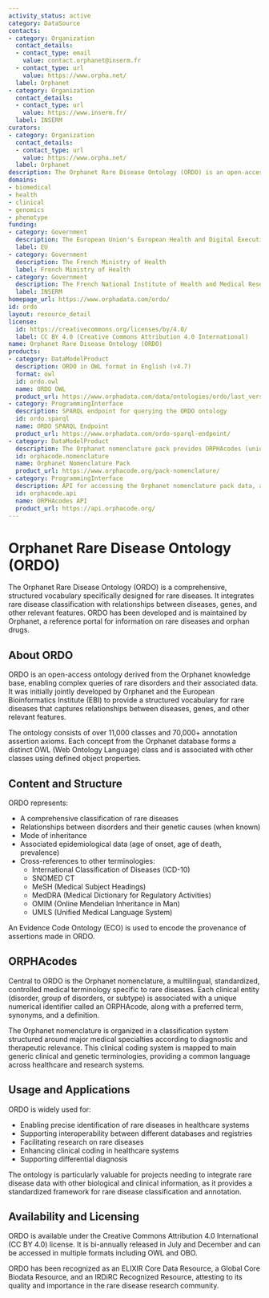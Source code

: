 ```yaml
---
activity_status: active
category: DataSource
contacts:
- category: Organization
  contact_details:
  - contact_type: email
    value: contact.orphanet@inserm.fr
  - contact_type: url
    value: https://www.orpha.net/
  label: Orphanet
- category: Organization
  contact_details:
  - contact_type: url
    value: https://www.inserm.fr/
  label: INSERM
curators:
- category: Organization
  contact_details:
  - contact_type: url
    value: https://www.orpha.net/
  label: Orphanet
description: The Orphanet Rare Disease Ontology (ORDO) is an open-access ontology developed from the Orphanet information system, enabling complex queries of rare diseases and their epidemiological data (age of onset, prevalence, mode of inheritance) and gene-disorder functional relationships.
domains:
- biomedical
- health
- clinical
- genomics
- phenotype
funding:
- category: Government
  description: The European Union's European Health and Digital Executive Agency
  label: EU
- category: Government
  description: The French Ministry of Health
  label: French Ministry of Health
- category: Government
  description: The French National Institute of Health and Medical Research
  label: INSERM
homepage_url: https://www.orphadata.com/ordo/
id: ordo
layout: resource_detail
license:
  id: https://creativecommons.org/licenses/by/4.0/
  label: CC BY 4.0 (Creative Commons Attribution 4.0 International)
name: Orphanet Rare Disease Ontology (ORDO)
products:
- category: DataModelProduct
  description: ORDO in OWL format in English (v4.7)
  format: owl
  id: ordo.owl
  name: ORDO OWL
  product_url: https://www.orphadata.com/data/ontologies/ordo/last_version/ORDO_en_4.7.owl
- category: ProgrammingInterface
  description: SPARQL endpoint for querying the ORDO ontology
  id: ordo.sparql
  name: ORDO SPARQL Endpoint
  product_url: https://www.orphadata.com/ordo-sparql-endpoint/
- category: DataModelProduct
  description: The Orphanet nomenclature pack provides ORPHAcodes (unique identifiers) for rare diseases, along with mappings to other terminologies, and is released annually in July.
  id: orphacode.nomenclature
  name: Orphanet Nomenclature Pack
  product_url: https://www.orphacode.org/pack-nomenclature/
- category: ProgrammingInterface
  description: API for accessing the Orphanet nomenclature pack data, allowing flexible implementation into various healthcare information systems.
  id: orphacode.api
  name: ORPHAcodes API
  product_url: https://api.orphacode.org/
---
```

# Orphanet Rare Disease Ontology (ORDO)

The Orphanet Rare Disease Ontology (ORDO) is a comprehensive, structured vocabulary specifically designed for rare diseases. It integrates rare disease classification with relationships between diseases, genes, and other relevant features. ORDO has been developed and is maintained by Orphanet, a reference portal for information on rare diseases and orphan drugs.

## About ORDO

ORDO is an open-access ontology derived from the Orphanet knowledge base, enabling complex queries of rare disorders and their associated data. It was initially jointly developed by Orphanet and the European Bioinformatics Institute (EBI) to provide a structured vocabulary for rare diseases that captures relationships between diseases, genes, and other relevant features.

The ontology consists of over 11,000 classes and 70,000+ annotation assertion axioms. Each concept from the Orphanet database forms a distinct OWL (Web Ontology Language) class and is associated with other classes using defined object properties.

## Content and Structure

ORDO represents:
- A comprehensive classification of rare diseases
- Relationships between disorders and their genetic causes (when known)
- Mode of inheritance
- Associated epidemiological data (age of onset, age of death, prevalence)
- Cross-references to other terminologies:
  - International Classification of Diseases (ICD-10)
  - SNOMED CT
  - MeSH (Medical Subject Headings)
  - MedDRA (Medical Dictionary for Regulatory Activities)
  - OMIM (Online Mendelian Inheritance in Man)
  - UMLS (Unified Medical Language System)

An Evidence Code Ontology (ECO) is used to encode the provenance of assertions made in ORDO.

## ORPHAcodes

Central to ORDO is the Orphanet nomenclature, a multilingual, standardized, controlled medical terminology specific to rare diseases. Each clinical entity (disorder, group of disorders, or subtype) is associated with a unique numerical identifier called an ORPHAcode, along with a preferred term, synonyms, and a definition.

The Orphanet nomenclature is organized in a classification system structured around major medical specialties according to diagnostic and therapeutic relevance. This clinical coding system is mapped to main generic clinical and genetic terminologies, providing a common language across healthcare and research systems.

## Usage and Applications

ORDO is widely used for:
- Enabling precise identification of rare diseases in healthcare systems
- Supporting interoperability between different databases and registries
- Facilitating research on rare diseases
- Enhancing clinical coding in healthcare systems
- Supporting differential diagnosis

The ontology is particularly valuable for projects needing to integrate rare disease data with other biological and clinical information, as it provides a standardized framework for rare disease classification and annotation.

## Availability and Licensing

ORDO is available under the Creative Commons Attribution 4.0 International (CC BY 4.0) license. It is bi-annually released in July and December and can be accessed in multiple formats including OWL and OBO.

ORDO has been recognized as an ELIXIR Core Data Resource, a Global Core Biodata Resource, and an IRDiRC Recognized Resource, attesting to its quality and importance in the rare disease research community.